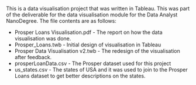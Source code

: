 This is a data visualisation project that was written in Tableau. This was part of the deliverable for the data visualisation module for the Data Analyst NanoDegree. The file contents are as follows:
* Prosper Loans Visualisation.pdf - The report on how the data visualisation was done.
* Prosper_Loans.twb - Initial design of visualisation in Tableau
* Prosper Data Visualisation v2.twb - The redesign of the visualisation after feedback.
* prosperLoanData.csv - The Prosper dataset used for this project
* us_states.csv - The states of USA and it was used to join to the Prosper Loans dataset to get better descriptions on the states.
